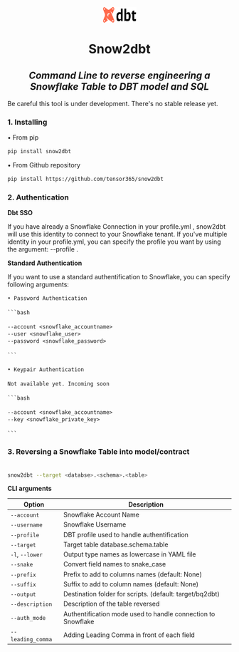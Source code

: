 <p align="center" style="vertical-align:center;">
    <img src="img/dbt.png" alt="dbtIcon" width="75" height="35" margin="auto" display="block"><br>
</p>

<h1 style="text-align:center;">Snow2dbt</h1>

<h2 style="text-align:center; font-style: italic;">Command Line to reverse engineering a Snowflake Table to DBT model and SQL</h2>


Be careful this tool is under development. There's no stable release yet.

### 1. Installing 

• From pip

```bash
pip install snow2dbt

```

• From Github repository

```bash
pip install https://github.com/tensor365/snow2dbt

```
### 2. Authentication


**Dbt SSO**

If you have already a Snowflake Connection in your profile.yml , snow2dbt will use this identity to connect to your Snowflake tenant. If you've multiple identity in your profile.yml, you can specify the profile you want by using the argument: --profile . 

**Standard Authentication**

If you want to use a standard authentification to Snowflake, you can specify following arguments: 

    • Password Authentication

    ```bash 

    --account <snowflake_accountname>
    --user <snowflake_user>
    --password <snowflake_password> 

    ```

    • Keypair Authentication

    Not available yet. Incoming soon

    ```bash

    --account <snowflake_accountname>
    --key <snowflake_private_key>

    ```

### 3. Reversing a Snowflake Table into model/contract


```bash

snow2dbt --target <databse>.<schema>.<table>

```

**CLI arguments**

| Option                | Description                                                                             |
|-----------------------|-----------------------------------------------------------------------------------------|
| `--account`           | Snowflake Account Name                                                                  |
| `--username`          | Snowflake Username                                                                      |
| `--profile`           | DBT profile used to handle authentification                                             |
| `--target`            | Target table database.schema.table                                                      |
| `-l`, `--lower`       | Output type names as lowercase in YAML file                                             |
| `--snake`             | Convert field names to snake_case                                                       |
| `--prefix`            | Prefix to add to columns names (default: None)                                          |
| `--suffix`            | Suffix to add to column names (default: None)                                           |
| `--output`            | Destination folder for scripts. (default: target/bq2dbt)                                |
| `--description`       | Description of the table reversed                                                       |
| `--auth_mode`         | Authentification mode used to handle connection to Snowflake                            |
| `--leading_comma`     | Adding Leading Comma in front of each field                                             |